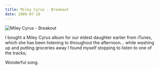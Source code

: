 ```yaml
---
title: Miley Cyrus - Breakout
date: 2009-07-18
---
```


![Miley Cyrus - Breakout](https://source.unsplash.com/di8ognBauG0/1600x900)

I bought a Miley Cyrus album for our eldest daughter earlier from iTunes, which she has been listening to throughout the afternoon... while washing up and putting groceries away I found myself stopping to listen to one of the tracks;

Wonderful song.